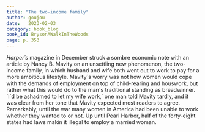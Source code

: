 ```yaml
---
title: "The two-income family"
author: goujou
date:   2023-02-03
category: book_blog
book_id: BrysonAWalkInTheWoods
page: p. 353
---
```

*Harper´s* magazine in December struck a sombre economic note with an article by Nancy B. Mavity on an unsettling new phenomenon, the two-income family, in which husband and wife both went out to work to pay for a more ambitious lifestyle. Mavity´s worry was not how women would cope with the demands of employment on top of child-rearing and houswork, but rather what this would do to the man´s traditional standing as breadwinner. ´I´d be ashadmed to let my wife work,´ one man told Mavity tardly, and it was clear from her tone that Mavity expected most readers to agree. Remarkably, until the war many women in America had been unable to work whether they wanted to or not. Up until Pearl Harbor, half of the forty-eight states had laws makin it illegal to employ a married woman.
